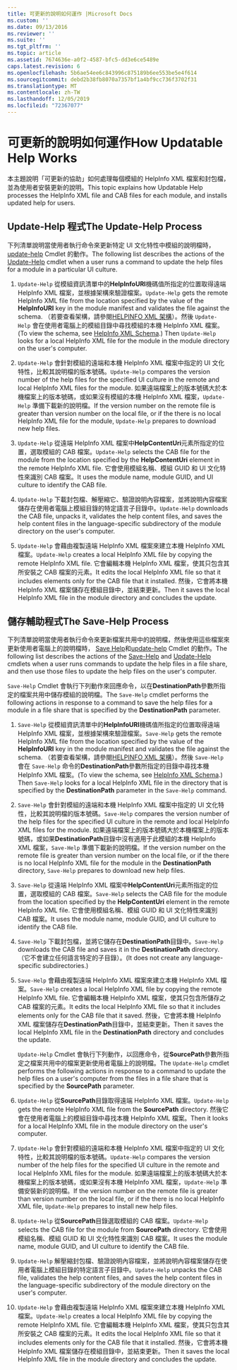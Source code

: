 ```yaml
---
title: 可更新的說明如何運作 |Microsoft Docs
ms.custom: ''
ms.date: 09/13/2016
ms.reviewer: ''
ms.suite: ''
ms.tgt_pltfrm: ''
ms.topic: article
ms.assetid: 7674636e-a0f2-4587-bfc5-dd3e6ce5489e
caps.latest.revision: 6
ms.openlocfilehash: 5b6ae54ee6c843996c875189b6ee553be5e4f614
ms.sourcegitcommit: debd2b38fb8070a7357bf1a4bf9cc736f3702f31
ms.translationtype: MT
ms.contentlocale: zh-TW
ms.lasthandoff: 12/05/2019
ms.locfileid: "72367077"
---
```

# <a name="how-updatable-help-works"></a><span data-ttu-id="8cf86-102">可更新的說明如何運作</span><span class="sxs-lookup"><span data-stu-id="8cf86-102">How Updatable Help Works</span></span>

<span data-ttu-id="8cf86-103">本主題說明「可更新的協助」如何處理每個模組的 HelpInfo XML 檔案和封包檔，並為使用者安裝更新的說明。</span><span class="sxs-lookup"><span data-stu-id="8cf86-103">This topic explains how Updatable Help processes the HelpInfo XML file and CAB files for each module, and installs updated help for users.</span></span>

## <a name="the-update-help-process"></a><span data-ttu-id="8cf86-104">Update-Help 程式</span><span class="sxs-lookup"><span data-stu-id="8cf86-104">The Update-Help Process</span></span>

<span data-ttu-id="8cf86-105">下列清單說明當使用者執行命令來更新特定 UI 文化特性中模組的說明檔時， [update-help](/powershell/module/Microsoft.PowerShell.Core/Update-Help) Cmdlet 的動作。</span><span class="sxs-lookup"><span data-stu-id="8cf86-105">The following list describes the actions of the [Update-Help](/powershell/module/Microsoft.PowerShell.Core/Update-Help) cmdlet when a user runs a command to update the help files for a module in a particular UI culture.</span></span>

1. <span data-ttu-id="8cf86-106">`Update-Help` 從模組資訊清單中的**HelpInfoURI**機碼值所指定的位置取得遠端 HelpInfo XML 檔案，並根據架構來驗證檔案。</span><span class="sxs-lookup"><span data-stu-id="8cf86-106">`Update-Help` gets the remote HelpInfo XML file from the location specified by the value of the **HelpInfoURI** key in the module manifest and validates the file against the schema.</span></span> <span data-ttu-id="8cf86-107">（若要查看架構，請參閱[HELPINFO XML 架構](./helpinfo-xml-schema.md)）。然後 `Update-Help` 會在使用者電腦上的模組目錄中尋找模組的本機 HelpInfo XML 檔案。</span><span class="sxs-lookup"><span data-stu-id="8cf86-107">(To view the schema, see [HelpInfo XML Schema](./helpinfo-xml-schema.md).) Then `Update-Help` looks for a local HelpInfo XML file for the module in the module directory on the user's computer.</span></span>

2. <span data-ttu-id="8cf86-108">`Update-Help` 會針對模組的遠端和本機 HelpInfo XML 檔案中指定的 UI 文化特性，比較其說明檔的版本號碼。</span><span class="sxs-lookup"><span data-stu-id="8cf86-108">`Update-Help` compares the version number of the help files for the specified UI culture in the remote and local HelpInfo XML files for the module.</span></span> <span data-ttu-id="8cf86-109">如果遠端檔案上的版本號碼大於本機檔案上的版本號碼，或如果沒有模組的本機 HelpInfo XML 檔案，`Update-Help` 準備下載新的說明檔。</span><span class="sxs-lookup"><span data-stu-id="8cf86-109">If the version number on the remote file is greater than version number on the local file, or if the there is no local HelpInfo XML file for the module, `Update-Help` prepares to download new help files.</span></span>

3. <span data-ttu-id="8cf86-110">`Update-Help` 從遠端 HelpInfo XML 檔案中**HelpContentUri**元素所指定的位置，選取模組的 CAB 檔案。</span><span class="sxs-lookup"><span data-stu-id="8cf86-110">`Update-Help` selects the CAB file for the module from the location specified by the **HelpContentUri** element in the remote HelpInfo XML file.</span></span> <span data-ttu-id="8cf86-111">它會使用模組名稱、模組 GUID 和 UI 文化特性來識別 CAB 檔案。</span><span class="sxs-lookup"><span data-stu-id="8cf86-111">It uses the module name, module GUID, and UI culture to identify the CAB file.</span></span>

4. <span data-ttu-id="8cf86-112">`Update-Help` 下載封包檔、解壓縮它、驗證說明內容檔案，並將說明內容檔案儲存在使用者電腦上模組目錄的特定語言子目錄中。</span><span class="sxs-lookup"><span data-stu-id="8cf86-112">`Update-Help` downloads the CAB file, unpacks it, validates the help content files, and saves the help content files in the language-specific subdirectory of the module directory on the user's computer.</span></span>

5. <span data-ttu-id="8cf86-113">`Update-Help` 會藉由複製遠端 HelpInfo XML 檔案來建立本機 HelpInfo XML 檔案。</span><span class="sxs-lookup"><span data-stu-id="8cf86-113">`Update-Help` creates a local HelpInfo XML file by copying the remote HelpInfo XML file.</span></span> <span data-ttu-id="8cf86-114">它會編輯本機 HelpInfo XML 檔案，使其只包含其所安裝之 CAB 檔案的元素。</span><span class="sxs-lookup"><span data-stu-id="8cf86-114">It edits the local HelpInfo XML file so that it includes elements only for the CAB file that it installed.</span></span> <span data-ttu-id="8cf86-115">然後，它會將本機 HelpInfo XML 檔案儲存在模組目錄中，並結束更新。</span><span class="sxs-lookup"><span data-stu-id="8cf86-115">Then it saves the local HelpInfo XML file in the module directory and concludes the update.</span></span>

## <a name="the-save-help-process"></a><span data-ttu-id="8cf86-116">儲存輔助程式</span><span class="sxs-lookup"><span data-stu-id="8cf86-116">The Save-Help Process</span></span>

<span data-ttu-id="8cf86-117">下列清單說明當使用者執行命令來更新檔案共用中的說明檔，然後使用這些檔案來更新使用者電腦上的說明檔時， [Save Help](/powershell/module/Microsoft.PowerShell.Core/Save-Help)和[update-help](/powershell/module/Microsoft.PowerShell.Core/Update-Help) Cmdlet 的動作。</span><span class="sxs-lookup"><span data-stu-id="8cf86-117">The following list describes the actions of the [Save-Help](/powershell/module/Microsoft.PowerShell.Core/Save-Help) and [Update-Help](/powershell/module/Microsoft.PowerShell.Core/Update-Help) cmdlets when a user runs commands to update the help files in a file share, and then use those files to update the help files on the user's computer.</span></span>

<span data-ttu-id="8cf86-118">`Save-Help` Cmdlet 會執行下列動作來回應命令，以在**DestinationPath**參數所指定的檔案共用中儲存模組的說明檔。</span><span class="sxs-lookup"><span data-stu-id="8cf86-118">The `Save-Help` cmdlet performs the following actions in response to a command to save the help files for a module in a file share that is specified by the **DestinationPath** parameter.</span></span>

1. <span data-ttu-id="8cf86-119">`Save-Help` 從模組資訊清單中的**HelpInfoURI**機碼值所指定的位置取得遠端 HelpInfo XML 檔案，並根據架構來驗證檔案。</span><span class="sxs-lookup"><span data-stu-id="8cf86-119">`Save-Help` gets  the remote HelpInfo XML file from the location specified by the value of the **HelpInfoURI** key in the module manifest and validates the file against the schema.</span></span> <span data-ttu-id="8cf86-120">（若要查看架構，請參閱[HELPINFO XML 架構](./helpinfo-xml-schema.md)）。然後 `Save-Help` 會在 `Save-Help` 命令的**DestinationPath**參數所指定的目錄中尋找本機 HelpInfo XML 檔案。</span><span class="sxs-lookup"><span data-stu-id="8cf86-120">(To view the schema, see [HelpInfo XML Schema](./helpinfo-xml-schema.md).) Then `Save-Help` looks for a local HelpInfo XML file in the directory that is specified by the **DestinationPath** parameter in the `Save-Help` command.</span></span>

2. <span data-ttu-id="8cf86-121">`Save-Help` 會針對模組的遠端和本機 HelpInfo XML 檔案中指定的 UI 文化特性，比較其說明檔的版本號碼。</span><span class="sxs-lookup"><span data-stu-id="8cf86-121">`Save-Help` compares the version number of the help files for the specified UI culture in the remote and local HelpInfo XML files for the module.</span></span> <span data-ttu-id="8cf86-122">如果遠端檔案上的版本號碼大於本機檔案上的版本號碼，或如果**DestinationPath**目錄中沒有適用于此模組的本機 HelpInfo XML 檔案，`Save-Help` 準備下載新的說明檔。</span><span class="sxs-lookup"><span data-stu-id="8cf86-122">If the version number on the remote file is greater than version number on the local file, or if the there is no local HelpInfo XML file for the module in the **DestinationPath** directory, `Save-Help` prepares to download new help files.</span></span>

3. <span data-ttu-id="8cf86-123">`Save-Help` 從遠端 HelpInfo XML 檔案中**HelpContentUri**元素所指定的位置，選取模組的 CAB 檔案。</span><span class="sxs-lookup"><span data-stu-id="8cf86-123">`Save-Help` selects the CAB file for the module from the location specified by the **HelpContentUri** element in the remote HelpInfo XML file.</span></span> <span data-ttu-id="8cf86-124">它會使用模組名稱、模組 GUID 和 UI 文化特性來識別 CAB 檔案。</span><span class="sxs-lookup"><span data-stu-id="8cf86-124">It uses the module name, module GUID, and UI culture to identify the CAB file.</span></span>

4. <span data-ttu-id="8cf86-125">`Save-Help` 下載封包檔，並將它儲存在**DestinationPath**目錄中。</span><span class="sxs-lookup"><span data-stu-id="8cf86-125">`Save-Help` downloads the CAB file and saves it in the **DestinationPath** directory.</span></span> <span data-ttu-id="8cf86-126">（它不會建立任何語言特定的子目錄）。</span><span class="sxs-lookup"><span data-stu-id="8cf86-126">(It does not create any language-specific subdirectories.)</span></span>

5. <span data-ttu-id="8cf86-127">`Save-Help` 會藉由複製遠端 HelpInfo XML 檔案來建立本機 HelpInfo XML 檔案。</span><span class="sxs-lookup"><span data-stu-id="8cf86-127">`Save-Help` creates a local HelpInfo XML file by copying the remote HelpInfo XML file.</span></span> <span data-ttu-id="8cf86-128">它會編輯本機 HelpInfo XML 檔案，使其只包含所儲存之 CAB 檔案的元素。</span><span class="sxs-lookup"><span data-stu-id="8cf86-128">It edits the local HelpInfo XML file so that it includes elements only for the CAB file that it saved.</span></span> <span data-ttu-id="8cf86-129">然後，它會將本機 HelpInfo XML 檔案儲存在**DestinationPath**目錄中，並結束更新。</span><span class="sxs-lookup"><span data-stu-id="8cf86-129">Then it saves the local HelpInfo XML file in the  **DestinationPath** directory and concludes the update.</span></span>

   <span data-ttu-id="8cf86-130">`Update-Help` Cmdlet 會執行下列動作，以回應命令，從**SourcePath**參數所指定之檔案共用中的檔案更新使用者電腦上的說明檔。</span><span class="sxs-lookup"><span data-stu-id="8cf86-130">The `Update-Help` cmdlet performs the following actions in response to a command to update the help files on a user's computer from the files in a file share that is specified by the **SourcePath** parameter.</span></span>

1. <span data-ttu-id="8cf86-131">`Update-Help` 從**SourcePath**目錄取得遠端 HelpInfo XML 檔案。</span><span class="sxs-lookup"><span data-stu-id="8cf86-131">`Update-Help` gets the remote HelpInfo XML file from the **SourcePath** directory.</span></span> <span data-ttu-id="8cf86-132">然後它會在使用者電腦上的模組目錄中尋找本機 HelpInfo XML 檔案。</span><span class="sxs-lookup"><span data-stu-id="8cf86-132">Then it looks for a local HelpInfo XML file in the module directory on the user's computer.</span></span>

2. <span data-ttu-id="8cf86-133">`Update-Help` 會針對模組的遠端和本機 HelpInfo XML 檔案中指定的 UI 文化特性，比較其說明檔的版本號碼。</span><span class="sxs-lookup"><span data-stu-id="8cf86-133">`Update-Help` compares the version number of the help files for the specified UI culture in the remote and local HelpInfo XML files for the module.</span></span> <span data-ttu-id="8cf86-134">如果遠端檔案上的版本號碼大於本機檔案上的版本號碼，或如果沒有本機 HelpInfo XML 檔案，`Update-Help` 準備安裝新的說明檔。</span><span class="sxs-lookup"><span data-stu-id="8cf86-134">If the version number on the remote file is greater than version number on the local file, or if the there is no local HelpInfo XML file, `Update-Help` prepares to install new help files.</span></span>

3. <span data-ttu-id="8cf86-135">`Update-Help` 從**SourcePath**目錄選取模組的 CAB 檔案。</span><span class="sxs-lookup"><span data-stu-id="8cf86-135">`Update-Help` selects the CAB file for the module from **SourcePath** directory.</span></span> <span data-ttu-id="8cf86-136">它會使用模組名稱、模組 GUID 和 UI 文化特性來識別 CAB 檔案。</span><span class="sxs-lookup"><span data-stu-id="8cf86-136">It uses the module name, module GUID, and UI culture to identify the CAB file.</span></span>

4. <span data-ttu-id="8cf86-137">`Update-Help` 解壓縮封包檔、驗證說明內容檔案，並將說明內容檔案儲存在使用者電腦上模組目錄的特定語言子目錄中。</span><span class="sxs-lookup"><span data-stu-id="8cf86-137">`Update-Help` unpacks the CAB file, validates the help content files, and saves the help content files in the language-specific subdirectory of the module directory on the user's computer.</span></span>

5. <span data-ttu-id="8cf86-138">`Update-Help` 會藉由複製遠端 HelpInfo XML 檔案來建立本機 HelpInfo XML 檔案。</span><span class="sxs-lookup"><span data-stu-id="8cf86-138">`Update-Help` creates a local HelpInfo XML file by copying the remote HelpInfo XML file.</span></span> <span data-ttu-id="8cf86-139">它會編輯本機 HelpInfo XML 檔案，使其只包含其所安裝之 CAB 檔案的元素。</span><span class="sxs-lookup"><span data-stu-id="8cf86-139">It edits the local HelpInfo XML file so that it includes elements only for the CAB file that it installed.</span></span> <span data-ttu-id="8cf86-140">然後，它會將本機 HelpInfo XML 檔案儲存在模組目錄中，並結束更新。</span><span class="sxs-lookup"><span data-stu-id="8cf86-140">Then it saves the local HelpInfo XML file in the module directory and concludes the update.</span></span>